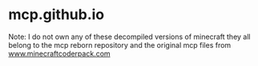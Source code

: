 # mcp.github.io

Note: I do not own any of these decompiled versions of minecraft they all belong to the mcp reborn repository and the original mcp files from www.minecraftcoderpack.com
